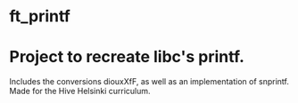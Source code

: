 # ft_printf

<h1> Project to recreate libc's printf. </h1>

<p> Includes the conversions diouxXfF, as well as an implementation of snprintf. Made for the Hive Helsinki curriculum.</p>
